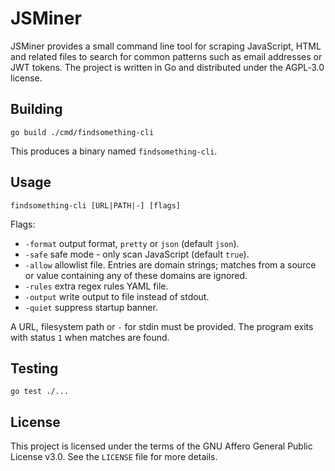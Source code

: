 # JSMiner

JSMiner provides a small command line tool for scraping JavaScript, HTML and related files to search for common patterns such as email addresses or JWT tokens. The project is written in Go and distributed under the AGPL‑3.0 license.

## Building

```
go build ./cmd/findsomething-cli
```

This produces a binary named `findsomething-cli`.

## Usage

```
findsomething-cli [URL|PATH|-] [flags]
```

Flags:

- `-format` output format, `pretty` or `json` (default `json`).
- `-safe` safe mode - only scan JavaScript (default `true`).
- `-allow` allowlist file. Entries are domain strings; matches from a source or
  value containing any of these domains are ignored.
- `-rules` extra regex rules YAML file.
- `-output` write output to file instead of stdout.
- `-quiet` suppress startup banner.

A URL, filesystem path or `-` for stdin must be provided. The program exits with status `1` when matches are found.

## Testing

```
go test ./...
```

## License

This project is licensed under the terms of the GNU Affero General Public License v3.0. See the `LICENSE` file for more details.
